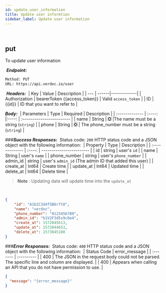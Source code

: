 ```yaml
---
id: update_user_information
title: Update user informtion
sidebar_label: Update user information
---
```

</br>


<span class="badges put">put</span>
---
 To update user information

​
***Endpoint:***
​
```bash
Method: PUT
URL: https://api.verdoc.io/user
```

​
***Headers:***
​
| Key | Value | Description |
| --- | ------|-------------|
| Authorization | bearerToken {{access_token}} | Valid `access_token` |
| ID  | {{id}} | ID that you want to refer to |


***Body:***
​
| Parameters     |  Type  | Required | Description              |
| :------------- | :----: |:----: | :------------------------ |
| name           | String | ❎  |The name must be a string (`string`)  |
| phone          | String | ❎  | The phone_number must be a string (`string`)  |


###***Success Responses:***
​
Status code: `200` HTTP status code and a JSON object with the following information:
​
| Property       |  Type  | Description              |
| :------------- | :----: | ------------------------ |
| id             | string | user's `id`              |
| name           | String | user's `name`            |
| phone_number   | string | user's `phone_number`    |
| admin_id       | string | user's `admin_id` (The admin ID that added this user) |
| create_at      | Int64  | Create time              |
| update_at      | Int64  | Updated time             |
| delete_at      | Int64  | Delete time              |

>**Note** : Updating data will update time into the `update_at`

​
```json
{
    "id": "A1b2C3d4f5B6r7t8",
    "name": "verdoc",
    "phone_number": "0123456789",
    "admin_id": "b1V2F3d5s9c8e4",
    "create_at": 1572045613,
    "update_at": 1572044653,
    "delete_at": 1573045100
}

```

###***Error Responses:***
​
Status code: `400` HTTP status code and a JSON object with the following information:
​
| Status Code |     error_message   |
| :-------    | :---------          | 
| 400    |  The JSON in the request body could not be parsed. The specific line and column are displayed. |
| 400    |  Appears when calling an API that you do not have permission to use. |
​
​
```json
{
  "message": "{error_message}"
}
```